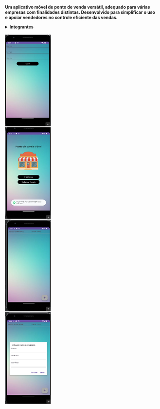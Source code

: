 <p><strong>Um aplicativo móvel de ponto de venda versátil, adequado para várias empresas com finalidades distintas. 
Desenvolvido para simplificar o uso e apoiar vendedores no controle eficiente das vendas.</strong></p>

<div align="left">
  <details> 
<summary><b>Integrantes</b></summary>
 <h4>Nome: Erick Daniel Teixeira Vier - RA: 00235908 <br>
           Nicolas Leandro Souza Lorencini - RA: 00238714</h4>
 </div></details>

<br>

<div>
<img src="https://github.com/ErickDaniel7/trabalho-ponto-de-venda/blob/main/PrintsTelas/Login.png" width="150" height="300"><br>
<img src="https://github.com/ErickDaniel7/trabalho-ponto-de-venda/blob/main/PrintsTelas/TelaApp.png" width="150" height="300">  <br>
<img src="https://github.com/ErickDaniel7/trabalho-ponto-de-venda/blob/main/PrintsTelas/CadastroProduto.png" width="150" height="300"><br>
<img src="https://github.com/ErickDaniel7/trabalho-ponto-de-venda/blob/main/PrintsTelas/CadastroPedido.png" width="150" height="300"> 
</div>

